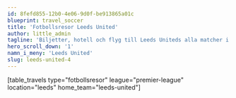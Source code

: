 ```yaml
---
id: 8fefd855-12b0-4e06-9d0f-be913865a01c
blueprint: travel_soccer
title: 'Fotbollsresor Leeds United'
author: little_admin
tagline: 'Biljetter, hotell och flyg till Leeds Uniteds alla matcher i Premier League'
hero_scroll_down: '1'
namn_i_meny: 'Leeds United'
slug: leeds-united-4
---
```

<p>[table_travels type="fotbollsresor" league="premier-league" location="leeds" home_team="leeds-united"]</p>
